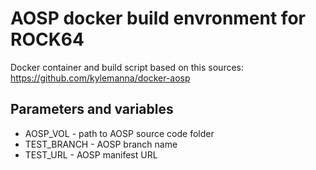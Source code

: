 # AOSP docker build envronment for ROCK64

Docker container and build script based on this sources:
https://github.com/kylemanna/docker-aosp

## Parameters and variables
  - AOSP_VOL - path to AOSP source code folder
  - TEST_BRANCH - AOSP branch name
  - TEST_URL - AOSP manifest URL
